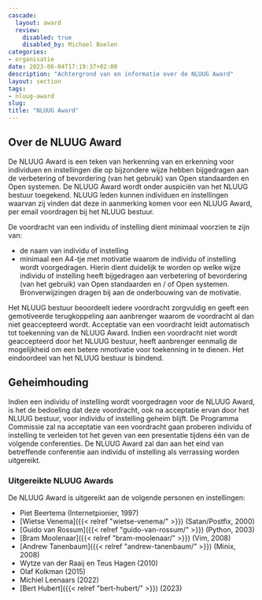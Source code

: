 ```yaml
---
cascade:
  layout: award
  review:
    disabled: true
    disabled_by: Michael Boelen
categories:
- organisatie
date: 2023-06-04T17:19:37+02:00
description: "Achtergrond van en informatie over de NLUUG Award"
layout: section
tags:
- nluug-award
slug:
title: "NLUUG Award"
---
```


## Over de NLUUG Award

De NLUUG Award is een teken van herkenning van en erkenning voor individuen en instellingen die op bijzondere wijze hebben bijgedragen aan de verbetering of bevordering (van het gebruik) van Open standaarden en Open systemen. De NLUUG Award wordt onder auspiciën van het NLUUG bestuur toegekend. NLUUG leden kunnen individuen en instellingen waarvan zij vinden dat deze in aanmerking komen voor een NLUUG Award, per email voordragen bij het NLUUG bestuur.

De voordracht van een individu of instelling dient minimaal voorzien te zijn van:

* de naam van individu of instelling
* minimaal een A4-tje met motivatie waarom de individu of instelling wordt voorgedragen. Hierin dient duidelijk te worden op welke wijze individu of instelling heeft bijgedragen aan verbetering of bevordering (van het gebruik) van Open standaarden en / of Open systemen. Bronverwijzingen dragen bij aan de onderbouwing van de motivatie.

Het NLUUG bestuur beoordeelt iedere voordracht zorgvuldig en geeft een gemotiveerde terugkoppeling aan aanbrenger waarom de voordracht al dan niet geaccepteerd wordt. Acceptatie van een voordracht leidt automatisch tot toekenning van de NLUUG Award. Indien een voordracht niet wordt geaccepteerd door het NLUUG bestuur, heeft aanbrenger eenmalig de mogelijkheid om een betere nmotivatie voor toekenning in te dienen. Het eindoordeel van het NLUUG bestuur is bindend.

## Geheimhouding

Indien een individu of instelling wordt voorgedragen voor de NLUUG Award, is het de bedoeling dat deze voordracht, ook na acceptatie ervan door het NLUUG bestuur, voor individu of instelling geheim blijft. De Programma Commissie zal na acceptatie van een voordracht gaan proberen individu of instelling te verleiden tot het geven van een presentatie tijdens één van de volgende conferenties. De NLUUG Award zal dan aan het eind van betreffende conferentie aan individu of instelling als verrassing worden uitgereikt.

### Uitgereikte NLUUG Awards

De NLUUG Award is uitgereikt aan de volgende personen en instellingen:

* Piet Beertema (Internetpionier, 1997)
* [Wietse Venema]({{< relref "wietse-venema/" >}}) (Satan/Postfix, 2000)
* [Guido van Rossum]({{< relref "guido-van-rossum/" >}}) (Python, 2003)
* [Bram Moolenaar]({{< relref "bram-moolenaar/" >}})  (Vim, 2008)
* [Andrew Tanenbaum]({{< relref "andrew-tanenbaum/" >}}) (Minix, 2008)
* Wytze van der Raaij en Teus Hagen (2010)
* Olaf Kolkman (2015)
* Michiel Leenaars (2022)
* [Bert Hubert]({{< relref "bert-hubert/" >}}) (2023)
